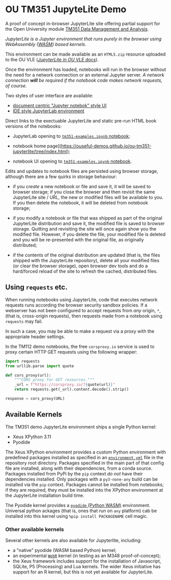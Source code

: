 # OU TM351 JupyteLite Demo

A proof of concept in-browser JupyterLite site offering partial support for the Open University module [TM351 Data Management and Analysis](http://www.open.ac.uk/courses/modules/tm351).

*JupyterLite is a Jupyter environment that runs purely in the browser using WebAssembly ([WASM]( https://en.wikipedia.org/wiki/WebAssembly)) based kernels.*

This environment can be made available as an `HTML5.zip` resource uploaded to the OU VLE ([*JupyterLite in OU VLE* docs](https://opencomputinglab.github.io/jupyterlite_in_moodle_vle/)).

Once the environment has loaded, notebooks will run in the browser without the need for a network connection or an external Jupyter server. *A network connection __will__ be required if the notebook code makes network requests, of course.*

Two styles of user interface are available:

- [document centric "Jupyter notebok" style UI](https://ouseful-demos.github.io/jupyterlite-tm112-demo)
- [IDE style JupyterLab environment](https://ouseful-demos.github.io/jupyterlite-tm112-demo/lab)

Direct links to the exectuable JupyterLite and static pre-run HTML book versions of the notebooks:

-  JupyterLab opening to [`tm351-examples.ipynb` notebook](https://ouseful-demos.github.io/ou-tm351-jupyterlite/lab/index.html?path=tm351_examples.ipynb);

- notebook home page](https://ouseful-demos.github.io/ou-tm351-jupyterlite/tree/index.html);

- notebook UI opening to  [`tm351-examples.ipynb` notebook](https://ouseful-demos.github.io/ou-tm351-jupyterlite/tree/index.html?path=tm351_examples.ipynb).

Edits and updates to notebook files are persisted using browser storage, although there are a few quirks in storage behaviour:

- if you *create* a new notebook or file and save it, it will be saved to browser storage; if you close the browser and then revisit the same JupyterLite site / URL, the new or modified files will be available to you. If you then delete the notebook, it will be deleted from notebook storage;

- if you modify a notebook or file that was shipped as part of the original JupyterLite distribution and save it, the modified file is saved to browser storage. Quitting and revisiting the site will once again show you the modified file. However, if you delete the file, your modified file is deleted and you will be re-presented with the original file, as originally distributed;

- if the contents of the original distribution are updated (that is, the files shipped with the JupyterLite repository), delete all your modified files (or clear the browser storage), open browser dev tools and do a hard/forced reload of the site to refresh the cached, distributed files.

## Using `requests` etc.

When running notebooks using JupyterLite, code that executes network requests runs according the browser security sandbox policies. If a webserver has not been configured to accept requests from *any* origin, `*`,(that is, cross-origin requests), then requests made from a notebook using `requests` may fail.

In such a case, you may be able to make a request via a proxy with the appropriate header settings.

In the TM112 demo notebooks, the free `corsproxy.io` service is used to proxy certain HTTP GET requests using the following wrapper:

```python
import requests
from urllib.parse import quote

def cors_proxy(url):
    """CORS proxy for GET resources."""
    _url = f"https://corsproxy.io/?{quote(url)}"
    return requests.get(_url).content.decode().strip()

response = cors_proxy(URL)
```

## Available Kernels

The TM351 demo JupyterLite environment ships a single Python kernel:

- Xeus XPython 3.11
- Pyodide

The Xeus XPython environment provides a custom Python environment with predefined packages installed as specified in an [`environment.yml`](https://github.com/ouseful-demos/jupyterlite-tm112-demo/blob/main/environment.yml) file in the repository root directory. Packages specified in the main part of that config file are installed, along with their dependencies, from a conda source. Packages installed from PyPi by the `pip` context *do not* have their dependencies installed. Only packages with a `py3-none-any` build can be installed via the `pip` context. Packages cannot be installed from notebooks; if they are required, they must be installed into the XPython environment at the JupyterLite installation build time.

The Pyodide kernel provides a [`pyodide` (Python WASM)](https://pyodide.org/en/stable/) environment. Universal python ackages (that is, ones that run on `any` platform) cab be installed into this kernel using `%pip install PACKAGENAME` cell magic.

### Other available kernels

Several other kernels are also available for Jupyterlite, including:

- a "native" pyodide (WASM based Python) kernel;
- an experimental [`WebR`](https://github.com/r-wasm/jupyterlite-webr-kernel) kernel (in testing as an M348 proof-of-concept);
- the Xeus framework includes support for the installation of Javascript, SQLite, P5 (Processing) and Lua kernels. The wider Xeus initiative has support for an R kernel, but this is not yet available for JupyterLite.
